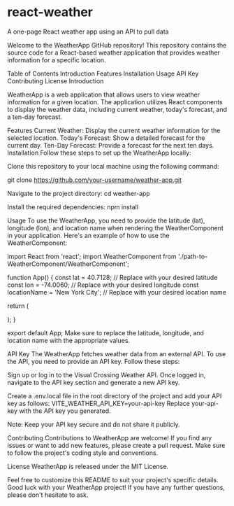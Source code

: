 # react-weather
A one-page React weather app using an API to pull data

Welcome to the WeatherApp GitHub repository! This repository contains the source code for a React-based weather application that provides weather information for a specific location.

Table of Contents
Introduction
Features
Installation
Usage
API Key
Contributing
License
Introduction

WeatherApp is a web application that allows users to view weather information for a given location. The application utilizes React components to display the weather data, including current weather, today's forecast, and a ten-day forecast.

Features
Current Weather: Display the current weather information for the selected location.
Today's Forecast: Show a detailed forecast for the current day.
Ten-Day Forecast: Provide a forecast for the next ten days.
Installation
Follow these steps to set up the WeatherApp locally:

Clone this repository to your local machine using the following command:

git clone https://github.com/your-username/weather-app.git

Navigate to the project directory:
cd weather-app

Install the required dependencies:
npm install

Usage
To use the WeatherApp, you need to provide the latitude (lat), longitude (lon), and location name when rendering the WeatherComponent in your application. Here's an example of how to use the WeatherComponent:

import React from 'react';
import WeatherComponent from './path-to-WeatherComponent/WeatherComponent';

function App() {
  const lat = 40.7128; // Replace with your desired latitude
  const lon = -74.0060; // Replace with your desired longitude
  const locationName = 'New York City'; // Replace with your desired location name

  return (
    <div className="App">
      <WeatherComponent lat={lat} lon={lon} locationName={locationName} />
    </div>
  );
}

export default App;
Make sure to replace the latitude, longitude, and location name with the appropriate values.

API Key
The WeatherApp fetches weather data from an external API. To use the API, you need to provide an API key. Follow these steps:

Sign up or log in to the Visual Crossing Weather API.
Once logged in, navigate to the API key section and generate a new API key.

Create a .env.local file in the root directory of the project and add your API key as follows:
VITE_WEATHER_API_KEY=your-api-key
Replace your-api-key with the API key you generated.

Note: Keep your API key secure and do not share it publicly.

Contributing
Contributions to WeatherApp are welcome! If you find any issues or want to add new features, please create a pull request. Make sure to follow the project's coding style and conventions.

License
WeatherApp is released under the MIT License.

Feel free to customize this README to suit your project's specific details. Good luck with your WeatherApp project! If you have any further questions, please don't hesitate to ask.
